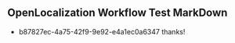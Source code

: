 ## OpenLocalization Workflow Test MarkDown
* b87827ec-4a75-42f9-9e92-e4a1ec0a6347 thanks!

<!--HONumber=Jul16_HO2-->


